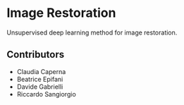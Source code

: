 # Image Restoration
Unsupervised deep learning method for image restoration.

## Contributors
- Claudia Caperna
- Beatrice Epifani
- Davide Gabrielli
- Riccardo Sangiorgio
